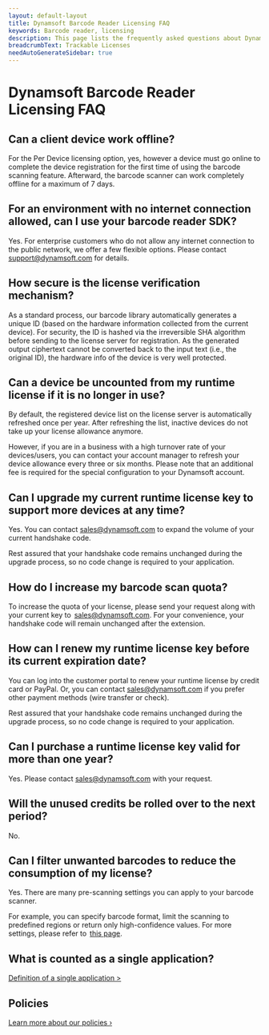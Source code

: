 ```yaml
---
layout: default-layout
title: Dynamsoft Barcode Reader Licensing FAQ
keywords: Barcode reader, licensing
description: This page lists the frequently asked questions about Dynamsoft Barcode Reader.
breadcrumbText: Trackable Licenses
needAutoGenerateSidebar: true
---
```


# Dynamsoft Barcode Reader Licensing FAQ

## Can a client device work offline?

For the Per Device licensing option, yes, however a device must go online to complete the device registration for the first time of using the barcode scanning feature. Afterward, the barcode scanner can work completely offline for a maximum of 7 days.

## For an environment with no internet connection allowed, can I use your barcode reader SDK?

Yes. For enterprise customers who do not allow any internet connection to the public network, we offer a few flexible options. Please contact [support@dynamsoft.com](mailto:support@dynamsoft.com) for details.

## How secure is the license verification mechanism?

As a standard process, our barcode library automatically generates a unique ID (based on the hardware information collected from the current device). For security, the ID is hashed via the irreversible SHA algorithm before sending to the license server for registration. As the generated output ciphertext cannot be converted back to the input text (i.e., the original ID), the hardware info of the device is very well protected.

## Can a device be uncounted from my runtime license if it is no longer in use?

By default, the registered device list on the license server is automatically refreshed once per year. After refreshing the list, inactive devices do not take up your license allowance anymore.

However, if you are in a business with a high turnover rate of your devices/users, you can contact your account manager to refresh your device allowance every three or six months. Please note that an additional fee is required for the special configuration to your Dynamsoft account.

## Can I upgrade my current runtime license key to support more devices at any time?

Yes. You can contact [sales@dynamsoft.com](mailto:sales@dynamsoft.com) to expand the volume of your current handshake code.

Rest assured that your handshake code remains unchanged during the upgrade process, so no code change is required to your application.

## How do I increase my barcode scan quota?

To increase the quota of your license, please send your request along with your current key to  [sales@dynamsoft.com](mailto:sales@dynamsoft.com). For your convenience, your handshake code will remain unchanged after the extension.

## How can I renew my runtime license key before its current expiration date?

You can log into the customer portal to renew your runtime license by credit card or PayPal. Or, you can contact [sales@dynamsoft.com](mailto:sales@dynamsoft.com) if you prefer other payment methods (wire transfer or check).

Rest assured that your handshake code remains unchanged during the upgrade process, so no code change is required to your application.

## Can I purchase a runtime license key valid for more than one year?

Yes. Please contact [sales@dynamsoft.com](mailto:sales@dynamsoft.com) with your request.

## Will the unused credits be rolled over to the next period?

No.

## Can I filter unwanted barcodes to reduce the consumption of my license?

Yes. There are many pre-scanning settings you can apply to your barcode scanner.

For example, you can specify barcode format, limit the scanning to predefined regions or return only high-confidence values. For more settings, please refer to  [this page](https://www.dynamsoft.com/barcode-reader/parameters/scenario-settings/decode-result.html).

## What is counted as a single application?

[Definition of a single application >](https://www.dynamsoft.com/Products/single-application.aspx)

## Policies

[Learn more about our policies ›](https://www.dynamsoft.com/Products/policies.aspx)